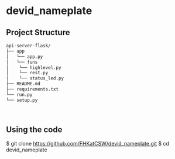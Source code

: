 # devid_nameplate



## Project Structure

```bash
api-server-flask/
├── app
│   └── app.py
│   └── funs
│    └── highlevel.py
│    └── rest.py
│    └── status_led.py
├── README.md
├── requirements.txt
└── run.py
└── setup.py
```
<br />

## Using the code

$ git clone https://github.com/FHKatCSW/devid_nameplate.git
$ cd devid_nameplate

